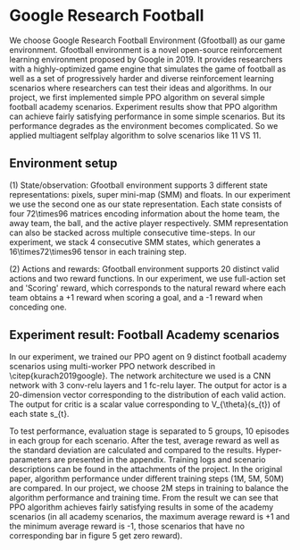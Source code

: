 # Google Research Football 
We choose Google Research Football Environment (Gfootball) as our game environment. Gfootball environment is a novel open-source reinforcement learning environment proposed by Google in 2019. It provides researchers with a highly-optimized game engine that simulates the game of football as well as a set of progressively harder and diverse reinforcement learning scenarios where researchers can test their ideas and algorithms. In our project, we first implemented simple PPO algorithm on several simple football academy scenarios. Experiment results show that PPO algorithm can achieve fairly satisfying performance in some simple scenarios. But its performance degrades as the environment becomes complicated. So we applied multiagent selfplay algorithm to solve scenarios like 11 VS 11.    

## Environment setup
(1) State/observation: Gfootball environment supports 3 different state representations: pixels, super mini-map (SMM) and floats. In our experiment we use the second one as our state representation. Each state consists of four 72\times96 matrices encoding information about the home team, the away team, the ball, and the active player respectively. SMM representation can also be stacked across multiple consecutive time-steps. In our experiment, we stack 4 consecutive SMM states, which generates a 16\times72\times96 tensor in each training step.

(2) Actions and rewards: Gfootball environment supports 20 distinct valid actions and two reward functions. In our experiment, we use full-action set and 'Scoring' reward, which corresponds to the natural reward where each team obtains a +1 reward when scoring a goal, and a -1 reward when conceding one.

## Experiment result: Football Academy scenarios
In our experiment, we trained our PPO agent on 9 distinct football academy scenarios using multi-worker PPO network described in \citep{kurach2019google}. The network architecture we used is a CNN network with 3 conv-relu layers and 1 fc-relu layer. The output for actor is a 20-dimension vector corresponding to the distribution of each valid action. The output for critic is a scalar value corresponding to V_{\theta}(s_{t}) of each state s_{t}. 

To test performance, evaluation stage is separated to 5 groups, 10 episodes in each group for each scenario. After the test, average reward as well as the standard deviation are calculated and compared to the results. Hyper-parameters are presented in the appendix. Training logs and scenario descriptions can be found in the attachments of the project. In the original paper, algorithm performance under different training steps (1M, 5M, 50M) are compared. In our project, we choose 2M steps in training to balance the algorithm performance and training time. From the result we can see that PPO algorithm achieves fairly satisfying results in some of the academy scenarios (in all academy scenarios, the maximum average reward is +1 and the minimum average reward is -1, those scenarios that have no corresponding bar in figure 5 get zero reward).
